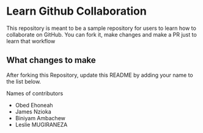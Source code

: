 # Learn Github Collaboration
This repository is meant to be a sample repository for users to learn how to collaborate on GitHub. You can fork it, make changes and make a PR just to learn that workflow

## What changes to make
After forking this Repository, update this README by adding your name to the list below.


 Names of contributors
- Obed Ehoneah
- James Nzioka
- Biniyam Ambachew
- Leslie MUGIRANEZA
